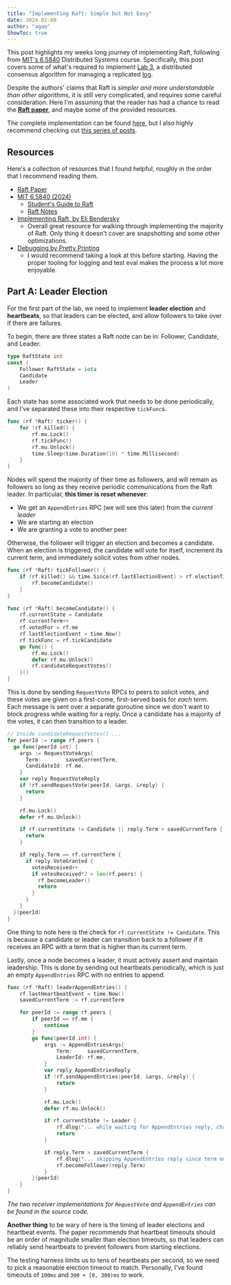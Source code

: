 ```yaml
---
title: "Implementing Raft: Simple but Not Easy"
date: 2024-02-08
author: "agao"
ShowToc: true
---
```


This post highlights my weeks long journey of implementing Raft, following from [MIT's 6.5840](https://pdos.csail.mit.edu/6.824/) Distributed Systems course. Specifically, this post covers some of what's required to implement [Lab 3](https://pdos.csail.mit.edu/6.824/labs/lab-raft.html), a distributed consensus algorithm for managing a replicated [log](https://en.wikipedia.org/wiki/Transaction_log).

Despite the authors' claims that Raft is _simpler and more understandable than other algorithms_, it is still very complicated, and requires some careful consideration. Here I'm assuming that the reader has had a chance to read the [**Raft paper**](https://raft.github.io/raft.pdf), and maybe some of the provided resources.

The complete implementation can be found [here](https://github.com/algao1/6.5840), but I also highly recommend checking out [this series of posts](https://eli.thegreenplace.net/2020/implementing-raft-part-0-introduction/).

## Resources

Here's a collection of resources that I found helpful, roughly in the order that I recommend reading them.

- [Raft Paper](https://pdos.csail.mit.edu/6.824/papers/raft-extended.pdf)
- [MIT 6.5840 (2024)](https://pdos.csail.mit.edu/6.824/)
  - [Student's Guide to Raft](https://thesquareplanet.com/blog/students-guide-to-raft/)
  - [Raft Notes](https://pdos.csail.mit.edu/6.824/notes/l-raft-QA.txt)
- [Implementing Raft, by Eli Bendersky](https://eli.thegreenplace.net/2020/implementing-raft-part-0-introduction/)
  - Overall great resource for walking through implementing the majority of Raft. Only thing it doesn't cover are snapshotting and some other optimizations.
- [Debugging by Pretty Printing](https://blog.josejg.com/debugging-pretty/)
  - I would recommend taking a look at this before starting. Having the proper tooling for logging and test eval makes the process a lot more enjoyable.

## Part A: Leader Election

For the first part of the lab, we need to implement **leader election** and **heartbeats**, so that leaders can be elected, and allow followers to take over if there are failures.

To begin, there are three states a Raft node can be in: Follower, Candidate, and Leader.

```go
type RaftState int
const (
	Follower RaftState = iota
	Candidate
	Leader
)
```

Each state has some associated work that needs to be done periodically, and I've separated these into their respective `tickFunc`s.

```go
func (rf *Raft) ticker() {
	for !rf.killed() {
		rf.mu.Lock()
		rf.tickFunc()
		rf.mu.Unlock()
		time.Sleep(time.Duration(10) * time.Millisecond)
	}
}
```

Nodes will spend the majority of their time as followers, and will remain as followers so long as they receive periodic communications from the Raft leader. In particular, **this timer is reset whenever**:

- We get an `AppendEntries` RPC (we will see this later) from the _current leader_
- We are starting an election
- We are granting a vote to another peer

Otherwise, the follower will trigger an election and becomes a candidate. When an election is triggered, the candidate will vote for itself, increment its current term, and immediately solicit votes from other nodes.

```go
func (rf *Raft) tickFollower() {
	if !rf.killed() && time.Since(rf.lastElectionEvent) > rf.electionTimeout() {
		rf.becomeCandidate()
	}
}

func (rf *Raft) becomeCandidate() {
	rf.currentState = Candidate
	rf.currentTerm++
	rf.votedFor = rf.me
	rf.lastElectionEvent = time.Now()
	rf.tickFunc = rf.tickCandidate
	go func() {
		rf.mu.Lock()
		defer rf.mu.Unlock()
		rf.candidateRequestVotes()
	}()
}
```

This is done by sending `RequestVote` RPCs to peers to solicit votes, and these votes are given on a first-come, first-served basis for _each term_. Each message is sent over a separate goroutine since we don't want to block progress while waiting for a reply. Once a candidate has a majority of the votes, it can then transition to a leader.

```go
// Inside candidateRequestVotes() ...
for peerId := range rf.peers {
  go func(peerId int) {
    args := RequestVoteArgs{
      Term:        savedCurrentTerm,
      CandidateId: rf.me,
    }
    var reply RequestVoteReply
    if !rf.sendRequestVote(peerId, &args, &reply) {
      return
    }

    rf.mu.Lock()
    defer rf.mu.Unlock()

    if rf.currentState != Candidate || reply.Term > savedCurrentTerm {
      return
    }

    if reply.Term == rf.currentTerm {
      if reply.VoteGranted {
        votesReceived++
        if votesReceived*2 > len(rf.peers) {
          rf.becomeLeader()
          return
        }
      }
    }
  }(peerId)
}
```

One thing to note here is the check for `rf.currentState != Candidate`. This is because a candidate or leader can transition back to a follower if it receives an RPC with a term that is higher than its current term.

Lastly, once a node becomes a leader, it must actively assert and maintain leadership. This is done by sending out heartbeats periodically, which is just an empty `AppendEntries` RPC with no entries to append.

```go
func (rf *Raft) leaderAppendEntries() {
	rf.lastHeartbeatEvent = time.Now()
	savedCurrentTerm := rf.currentTerm

	for peerId := range rf.peers {
		if peerId == rf.me {
			continue
		}
		go func(peerId int) {
			args := AppendEntriesArgs{
				Term:     savedCurrentTerm,
				LeaderId: rf.me,
			}
			var reply AppendEntriesReply
			if !rf.sendAppendEntries(peerId, &args, &reply) {
				return
			}

			rf.mu.Lock()
			defer rf.mu.Unlock()

			if rf.currentState != Leader {
				rf.dlog("... while waiting for AppendEntries reply, changed state=%v", rf.currentState)
				return
			}

			if reply.Term > savedCurrentTerm {
				rf.dlog("... skipping AppendEntries reply since term out of date")
				rf.becomeFollower(reply.Term)
			}
		}(peerId)
	}
}
```

_The two receiver implementations for `RequestVote` and `AppendEntries` can be found in the source code._

**Another thing** to be wary of here is the timing of leader elections and heartbeat events. The paper recommends that heartbeat timeouts should be an order of magnitude smaller than election timeouts, so that leaders can reliably send heartbeats to prevent followers from starting elections.

The testing harness limits us to tens of heartbeats per second, so we need to pick a reasonable election timeout to match. Personally, I've found timeouts of `100ms` and `300 + [0, 300)ms` to work.
